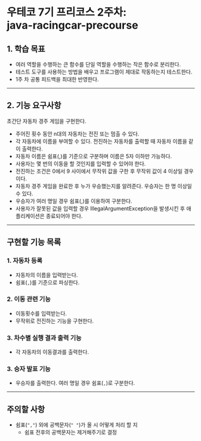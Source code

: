 # 우테코 7기 프리코스 2주차: <br>java-racingcar-precourse

## 1. 학습 목표

- 여러 역할을 수행하는 큰 함수를 단일 역할을 수행하는 작은 함수로 분리한다.
- 테스트 도구를 사용하는 방법을 배우고 프로그램이 제대로 작동하는지 테스트한다.
- 1주 차 공통 피드백을 최대한 반영한다.

---

## 2. 기능 요구사항
초간단 자동차 경주 게임을 구현한다.

- 주어진 횟수 동안 n대의 자동차는 전진 또는 멈출 수 있다.
- 각 자동차에 이름을 부여할 수 있다. 전진하는 자동차를 출력할 때 자동차 이름을 같이 출력한다.
- 자동차 이름은 쉼표(,)를 기준으로 구분하며 이름은 5자 이하만 가능하다.
- 사용자는 몇 번의 이동을 할 것인지를 입력할 수 있어야 한다.
- 전진하는 조건은 0에서 9 사이에서 무작위 값을 구한 후 무작위 값이 4 이상일 경우이다.
- 자동차 경주 게임을 완료한 후 누가 우승했는지를 알려준다. 우승자는 한 명 이상일 수 있다.
- 우승자가 여러 명일 경우 쉼표(,)를 이용하여 구분한다.
- 사용자가 잘못된 값을 입력할 경우 IllegalArgumentException을 발생시킨 후 애플리케이션은 종료되어야 한다.

---


## 구현할 기능 목록

### 1. 자동차 등록
- 자동차의 이름을 입력받는다.
- 쉼표(`,`)를 기준으로 파싱한다.

### 2. 이동 관련 기능
- 이동횟수를 입력받는다.
- 무작위로 전진하는 기능을 구현한다.

### 3. 차수별 실행 결과 출력 기능
- 각 자동차의 이동결과를 출력한다.

### 3. 승자 발표 기능
- 우승자를 출력한다. 여러 명일 경우 쉼표(`,`)로 구분한다.

---

## 주의할 사항
- 쉼표(`","`) 외에 공백문자(`" "`)가 올 시 어떻게 처리 할 지
  - 쉼표 전후의 공백문자는 제거해주기로 결정
